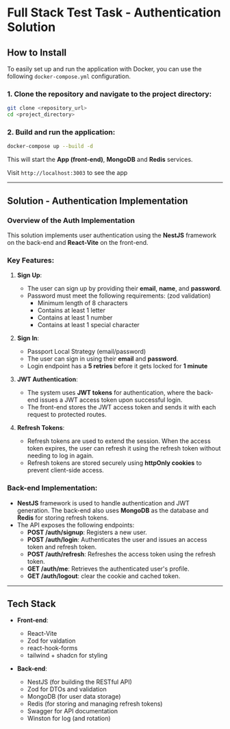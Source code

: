 # Full Stack Test Task - Authentication Solution

## How to Install

To easily set up and run the application with Docker, you can use the following `docker-compose.yml` configuration.

### 1. Clone the repository and navigate to the project directory:

```bash
git clone <repository_url>
cd <project_directory>
```

### 2. Build and run the application:

```bash
docker-compose up --build -d
```

This will start the **App (front-end)**, **MongoDB** and **Redis** services.

Visit `http://localhost:3003` to see the app

---

## Solution - Authentication Implementation

### Overview of the Auth Implementation

This solution implements user authentication using the **NestJS** framework on the back-end and **React-Vite** on the front-end.

### Key Features:

1. **Sign Up**:

   - The user can sign up by providing their **email**, **name**, and **password**.
   - Password must meet the following requirements: (zod validation)
     - Minimum length of 8 characters
     - Contains at least 1 letter
     - Contains at least 1 number
     - Contains at least 1 special character

2. **Sign In**:

   - Passport Local Strategy (email/password)
   - The user can sign in using their **email** and **password**.
   - Login endpoint has a **5 retries** before it gets locked for **1 minute**

3. **JWT Authentication**:

   - The system uses **JWT tokens** for authentication, where the back-end issues a JWT access token upon successful login.
   - The front-end stores the JWT access token and sends it with each request to protected routes.

4. **Refresh Tokens**:
   - Refresh tokens are used to extend the session. When the access token expires, the user can refresh it using the refresh token without needing to log in again.
   - Refresh tokens are stored securely using **httpOnly cookies** to prevent client-side access.

### Back-end Implementation:

- **NestJS** framework is used to handle authentication and JWT generation. The back-end also uses **MongoDB** as the database and **Redis** for storing refresh tokens.
- The API exposes the following endpoints:
  - **POST /auth/signup**: Registers a new user.
  - **POST /auth/login**: Authenticates the user and issues an access token and refresh token.
  - **POST /auth/refresh**: Refreshes the access token using the refresh token.
  - **GET /auth/me**: Retrieves the authenticated user's profile.
  - **GET /auth/logout**: clear the cookie and cached token.

---

## Tech Stack

- **Front-end**:

  - React-Vite
  - Zod for valdation
  - react-hook-forms
  - tailwind + shadcn for styling

- **Back-end**:

  - NestJS (for building the RESTful API)
  - Zod for DTOs and validation
  - MongoDB (for user data storage)
  - Redis (for storing and managing refresh tokens)
  - Swagger for API documentation
  - Winston for log (and rotation)
